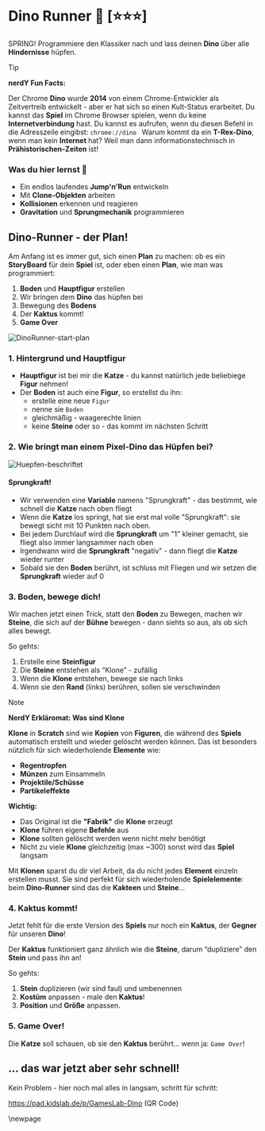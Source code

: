 # Dino Runner 🦖 [⭐⭐⭐]
SPRING! Programmiere den Klassiker nach und lass deinen **Dino** über alle **Hindernisse** hüpfen.

> [!TIP]
>
> **nerdY Fun Facts:**
>
> Der Chrome **Dino** wurde **2014** von einem Chrome-Entwickler als Zeitvertreib entwickelt - aber er hat sich so einen Kult-Status erarbeitet. Du kannst das **Spiel** im Chrome Browser spielen, wenn du keine **Internetverbindung** hast. Du kannst es aufrufen, wenn du diesen Befehl in die Adresszeile eingibst: `chrome://dino `
> Warum kommt da ein **T-Rex-Dino**, wenn man kein **Internet** hat? Weil man dann informationstechnisch in **Prähistorischen-Zeiten** ist!

### Was du hier lernst 🎯

- Ein endlos laufendes **Jump'n'Run** entwickeln
- Mit **Clone-Objekten** arbeiten
- **Kollisionen** erkennen und reagieren
- **Gravitation** und **Sprungmechanik** programmieren

## Dino-Runner - der Plan!

Am Anfang ist es immer gut, sich einen **Plan** zu machen: ob es ein **StoryBoard** für dein **Spiel** ist, oder eben einen **Plan**, wie man was programmiert:

1. **Boden** und **Hauptfigur** erstellen
2. Wir bringen dem **Dino** das hüpfen bei
3. Bewegung des **Bodens**
4. Der **Kaktus** kommt!
5. **Game Over**

![DinoRunner-start-plan](/Users/kingbbq/src/GamesLab-Handbuch/screenshots/Dino/DinoRunner-start-plan.png)

### 1. Hintergrund und Hauptfigur

- **Hauptfigur** ist bei mir die **Katze** - du kannst natürlich jede beliebiege **Figur** nehmen!
- Der **Boden** ist auch eine **Figur**, so erstellst du ihn:
  - erstelle eine neue `Figur`
  - nenne sie `Boden`
  - gleichmäßig - waagerechte linien
  - keine **Steine** oder so - das kommt im nächsten Schritt

### 2. Wie bringt man einem Pixel-Dino das Hüpfen bei?

![Huepfen-beschriftet](/Users/kingbbq/src/GamesLab-Handbuch/screenshots/Dino/Huepfen-beschriftet.png)

#### Sprungkraft!

- Wir verwenden eine **Variable** namens "Sprungkraft" - das bestimmt, wie schnell die **Katze** nach oben fliegt
- Wenn die **Katze** los springt, hat sie erst mal volle "Sprungkraft": sie bewegt sicht mit 10 Punkten nach oben.
- Bei jedem Durchlauf wird die **Sprungkraft** um "1" kleiner gemacht, sie fliegt also immer langsammer nach oben
- Irgendwann wird die **Sprungkraft** "negativ" - dann fliegt die **Katze** wieder runter
- Sobald sie den **Boden** berührt, ist schluss mit Fliegen und wir setzen die **Sprungkraft** wieder auf 0

### 3. Boden, bewege dich!

Wir machen jetzt einen Trick, statt den **Boden** zu Bewegen, machen wir **Steine**, die sich  auf der **Bühne** bewegen - dann siehts so aus, als ob sich alles bewegt.

So gehts:

1. Erstelle eine **Steinfigur**
2. Die **Steine** entstehen als “Klone” - zufällig
3. Wenn die **Klone** entstehen, bewege sie nach links
4. Wenn sie den **Rand** (links) berühren, sollen sie verschwinden

> [!NOTE]
>
> **NerdY Erkläromat: Was sind Klone** 
>
> **Klone** in **Scratch** sind wie **Kopien** von **Figuren**, die während des **Spiels** automatisch erstellt und wieder gelöscht werden können. Das ist besonders nützlich für sich wiederholende **Elemente** wie:
>
> - **Regentropfen**
> - **Münzen** zum Einsammeln
> - **Projektile/Schüsse**
> - **Partikeleffekte**
>
> **Wichtig:**
>
> - Das Original ist die **"Fabrik"** die **Klone** erzeugt
> - **Klone** führen eigene **Befehle** aus
> - **Klone** sollten gelöscht werden wenn nicht mehr benötigt
> - Nicht zu viele **Klone** gleichzeitig (max ~300) sonst wird das **Spiel** langsam
>
> Mit **Klonen** sparst du dir viel Arbeit, da du nicht jedes **Element** einzeln erstellen musst. Sie sind perfekt für sich wiederholende **Spielelemente**: beim **Dino-Runner** sind das die **Kakteen** und **Steine**...

### 4. Kaktus kommt!

Jetzt fehlt für die erste Version des **Spiels** nur noch ein **Kaktus**, der **Gegner** für unseren **Dino**!

Der **Kaktus** funktioniert ganz ähnlich wie die **Steine**, darum “dupliziere” den **Stein** und pass ihn an!

So gehts:

1. **Stein** duplizieren (wir sind faul) und umbenennen
2. **Kostüm** anpassen - male den **Kaktus**!
3. **Position** und **Größe** anpassen.

### 5. Game Over!

Die **Katze** soll schauen, ob sie den **Kaktus** berührt… wenn ja: `Game Over`!



## ... das war jetzt aber sehr schnell!

Kein Problem - hier noch mal alles in langsam, schritt für schritt:

https://pad.kidslab.de/p/GamesLab-Dino (QR Code)

\newpage



